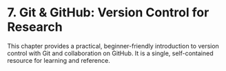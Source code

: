 # 7. Git & GitHub: Version Control for Research

This chapter provides a practical, beginner-friendly introduction to version control with Git and collaboration on GitHub. It is a single, self-contained resource for learning and reference.
